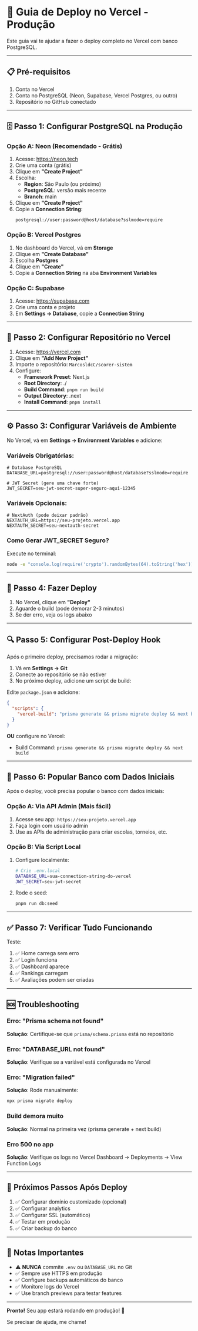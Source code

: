 # 🚀 Guia de Deploy no Vercel - Produção

Este guia vai te ajudar a fazer o deploy completo no Vercel com banco PostgreSQL.

---

## 📋 Pré-requisitos

1. Conta no Vercel
2. Conta no PostgreSQL (Neon, Supabase, Vercel Postgres, ou outro)
3. Repositório no GitHub conectado

---

## 🗄️ Passo 1: Configurar PostgreSQL na Produção

### Opção A: Neon (Recomendado - Grátis)

1. Acesse: https://neon.tech
2. Crie uma conta (grátis)
3. Clique em **"Create Project"**
4. Escolha:
   - **Region**: São Paulo (ou próximo)
   - **PostgreSQL**: versão mais recente
   - **Branch**: main
5. Clique em **"Create Project"**
6. Copie a **Connection String**:
   ```
   postgresql://user:password@host/database?sslmode=require
   ```

### Opção B: Vercel Postgres

1. No dashboard do Vercel, vá em **Storage**
2. Clique em **"Create Database"**
3. Escolha **Postgres**
4. Clique em **"Create"**
5. Copie a **Connection String** na aba **Environment Variables**

### Opção C: Supabase

1. Acesse: https://supabase.com
2. Crie uma conta e projeto
3. Em **Settings → Database**, copie a **Connection String**

---

## 🔧 Passo 2: Configurar Repositório no Vercel

1. Acesse: https://vercel.com
2. Clique em **"Add New Project"**
3. Importe o repositório: `MarcosldcC/scorer-sistem`
4. Configure:
   - **Framework Preset**: Next.js
   - **Root Directory**: ./
   - **Build Command**: `pnpm run build`
   - **Output Directory**: .next
   - **Install Command**: `pnpm install`

---

## ⚙️ Passo 3: Configurar Variáveis de Ambiente

No Vercel, vá em **Settings → Environment Variables** e adicione:

### Variáveis Obrigatórias:

```env
# Database PostgreSQL
DATABASE_URL=postgresql://user:password@host/database?sslmode=require

# JWT Secret (gere uma chave forte)
JWT_SECRET=seu-jwt-secret-super-seguro-aqui-12345
```

### Variáveis Opcionais:

```env
# NextAuth (pode deixar padrão)
NEXTAUTH_URL=https://seu-projeto.vercel.app
NEXTAUTH_SECRET=seu-nextauth-secret
```

### Como Gerar JWT_SECRET Seguro?

Execute no terminal:
```bash
node -e "console.log(require('crypto').randomBytes(64).toString('hex'))"
```

---

## 🚀 Passo 4: Fazer Deploy

1. No Vercel, clique em **"Deploy"**
2. Aguarde o build (pode demorar 2-3 minutos)
3. Se der erro, veja os logs abaixo

---

## 🔍 Passo 5: Configurar Post-Deploy Hook

Após o primeiro deploy, precisamos rodar a migração:

1. Vá em **Settings → Git**
2. Conecte ao repositório se não estiver
3. No próximo deploy, adicione um script de build:

Edite `package.json` e adicione:

```json
{
  "scripts": {
    "vercel-build": "prisma generate && prisma migrate deploy && next build"
  }
}
```

**OU** configure no Vercel:
- Build Command: `prisma generate && prisma migrate deploy && next build`

---

## 🧪 Passo 6: Popular Banco com Dados Iniciais

Após o deploy, você precisa popular o banco com dados iniciais:

### Opção A: Via API Admin (Mais fácil)

1. Acesse seu app: `https://seu-projeto.vercel.app`
2. Faça login com usuário admin
3. Use as APIs de administração para criar escolas, torneios, etc.

### Opção B: Via Script Local

1. Configure localmente:
   ```bash
   # Crie .env.local
   DATABASE_URL=sua-connection-string-do-vercel
   JWT_SECRET=seu-jwt-secret
   ```

2. Rode o seed:
   ```bash
   pnpm run db:seed
   ```

---

## ✅ Passo 7: Verificar Tudo Funcionando

Teste:

1. ✅ Home carrega sem erro
2. ✅ Login funciona
3. ✅ Dashboard aparece
4. ✅ Rankings carregam
5. ✅ Avaliações podem ser criadas

---

## 🆘 Troubleshooting

### Erro: "Prisma schema not found"

**Solução**: Certifique-se que `prisma/schema.prisma` está no repositório

### Erro: "DATABASE_URL not found"

**Solução**: Verifique se a variável está configurada no Vercel

### Erro: "Migration failed"

**Solução**: Rode manualmente:
```bash
npx prisma migrate deploy
```

### Build demora muito

**Solução**: Normal na primeira vez (prisma generate + next build)

### Erro 500 no app

**Solução**: Verifique os logs no Vercel Dashboard → Deployments → View Function Logs

---

## 🎯 Próximos Passos Após Deploy

1. ✅ Configurar domínio customizado (opcional)
2. ✅ Configurar analytics
3. ✅ Configurar SSL (automático)
4. ✅ Testar em produção
5. ✅ Criar backup do banco

---

## 📝 Notas Importantes

- ⚠️ **NUNCA** commite `.env` ou `DATABASE_URL` no Git
- ✅ Sempre use HTTPS em produção
- ✅ Configure backups automáticos do banco
- ✅ Monitore logs do Vercel
- ✅ Use branch previews para testar features

---

**Pronto!** Seu app estará rodando em produção! 🎉

Se precisar de ajuda, me chame!

